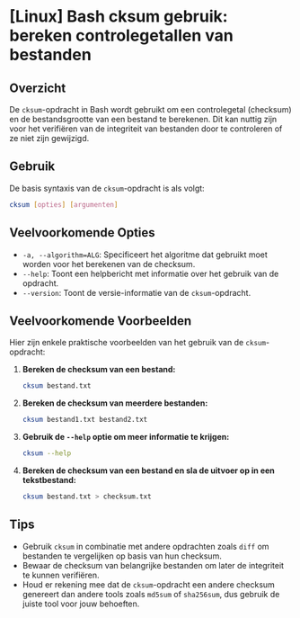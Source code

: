 # [Linux] Bash cksum gebruik: bereken controlegetallen van bestanden

## Overzicht
De `cksum`-opdracht in Bash wordt gebruikt om een controlegetal (checksum) en de bestandsgrootte van een bestand te berekenen. Dit kan nuttig zijn voor het verifiëren van de integriteit van bestanden door te controleren of ze niet zijn gewijzigd.

## Gebruik
De basis syntaxis van de `cksum`-opdracht is als volgt:

```bash
cksum [opties] [argumenten]
```

## Veelvoorkomende Opties
- `-a, --algorithm=ALG`: Specificeert het algoritme dat gebruikt moet worden voor het berekenen van de checksum.
- `--help`: Toont een helpbericht met informatie over het gebruik van de opdracht.
- `--version`: Toont de versie-informatie van de `cksum`-opdracht.

## Veelvoorkomende Voorbeelden
Hier zijn enkele praktische voorbeelden van het gebruik van de `cksum`-opdracht:

1. **Bereken de checksum van een bestand:**
   ```bash
   cksum bestand.txt
   ```

2. **Bereken de checksum van meerdere bestanden:**
   ```bash
   cksum bestand1.txt bestand2.txt
   ```

3. **Gebruik de `--help` optie om meer informatie te krijgen:**
   ```bash
   cksum --help
   ```

4. **Bereken de checksum van een bestand en sla de uitvoer op in een tekstbestand:**
   ```bash
   cksum bestand.txt > checksum.txt
   ```

## Tips
- Gebruik `cksum` in combinatie met andere opdrachten zoals `diff` om bestanden te vergelijken op basis van hun checksum.
- Bewaar de checksum van belangrijke bestanden om later de integriteit te kunnen verifiëren.
- Houd er rekening mee dat de `cksum`-opdracht een andere checksum genereert dan andere tools zoals `md5sum` of `sha256sum`, dus gebruik de juiste tool voor jouw behoeften.